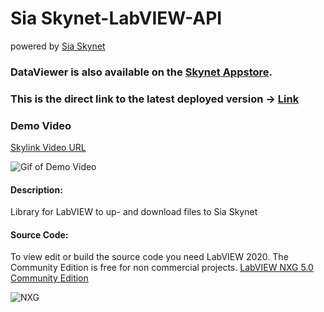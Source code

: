 # Sia Skynet-LabVIEW-API
powered by [Sia Skynet](https://www.siasky.net)

### **DataViewer** is also available on the [Skynet Appstore](https://skynethub.io/_B3VrECGOHPEAFknVQwj_vWsyaX_8iIRuB_TL09cuj9uZQ/index.html#/apps/utilities).

### This is the direct link to the latest deployed version -> [Link](https://siasky.net/FADdLUVmfCDhekv8liHPWju3pYbk2WUr6n6e12CB8fYs1Q/Index.html)

### Demo Video
[Skylink Video URL](https://siasky.net/_AJ4ZSoHcqYHAbbXDuIAhAqG2Yte6LJ0SDd1_SDR-Zl7NA)

![Gif of Demo Video](https://github.com/cycleworm/dataviewer/blob/master/assets/SiaSkynetDataviewerDemo.gif)

#### Description:
Library for LabVIEW to up- and download files to Sia Skynet

#### Source Code:

To view edit or build the source code you need LabVIEW 2020. The Community Edition is free for non commercial projects. 
[LabVIEW NXG 5.0 Community Edition](https://www.ni.com/da-dk/support/downloads/software-products/download.labview-community.html)

![NXG](https://github.com/cycleworm/dataviewer/blob/master/assets/nxg.png)
